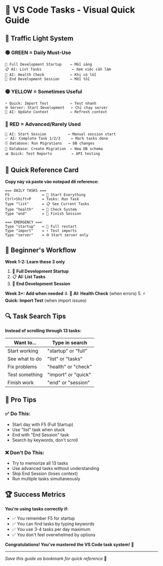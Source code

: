 # 🎯 VS Code Tasks - Visual Quick Guide

## 🚦 Traffic Light System

### 🟢 **GREEN = Daily Must-Use**
```
🚀 Full Development Startup    ← Mỗi sáng
📋 AI: List Tasks              ← Xem việc cần làm  
🏥 AI: Health Check            ← Khi có lỗi
🏁 End Development Session     ← Mỗi tối
```

### 🟡 **YELLOW = Sometimes Useful**
```
⚡ Quick: Import Test          ← Test nhanh
🌐 Server: Start Development   ← Chỉ chạy server
🔄 AI: Update Context          ← Refresh context
```

### 🔴 **RED = Advanced/Rarely Used**
```
🤖 AI: Start Session          ← Manual session start
✅ AI: Complete Task 1/2/3     ← Mark tasks done
🗄️ Database: Run Migrations   ← DB changes
📝 Database: Create Migration  ← New DB schema
📊 Quick: Test Reports         ← API testing
```

## 📱 Quick Reference Card

**Copy này và paste vào notepad để reference:**

```
=== DAILY TASKS ===
F5               = 🚀 Start Everything
Ctrl+Shift+P     = Tasks: Run Task
Type "list"      = 📋 See Current Tasks  
Type "health"    = 🏥 Check System
Type "end"       = 🏁 Finish Session

=== EMERGENCY ===
Type "startup"   = 🚀 Full restart
Type "import"    = ⚡ Test imports
Type "server"    = 🌐 Start server only
```

## 🎪 Beginner's Workflow

**Week 1-2: Learn these 3 only**
1. 🚀 **Full Development Startup**
2. 📋 **AI: List Tasks** 
3. 🏁 **End Development Session**

**Week 3+: Add when needed**
4. 🏥 **AI: Health Check** (when errors)
5. ⚡ **Quick: Import Test** (when import issues)

## 🔍 Task Search Tips

**Instead of scrolling through 13 tasks:**

| Want to... | Type in search |
|------------|----------------|
| Start working | "startup" or "full" |
| See what to do | "list" or "tasks" |
| Fix problems | "health" or "check" |
| Test something | "import" or "quick" |
| Finish work | "end" or "session" |

## 🎯 Pro Tips

### ✅ **Do This:**
- Start day with F5 (Full Startup)
- Use "list" task when stuck
- End with "End Session" task
- Search by keywords, don't scroll

### ❌ **Don't Do This:**  
- Try to memorize all 13 tasks
- Use advanced tasks without understanding
- Skip End Session (loses context)
- Run multiple tasks simultaneously

## 🏆 Success Metrics

**You're using tasks correctly if:**
- ✅ You remember F5 for startup
- ✅ You can find tasks by typing keywords
- ✅ You use 3-4 tasks per day maximum
- ✅ You don't feel overwhelmed by options

**Congratulations! You've mastered the VS Code task system!** 🎉

---

*Save this guide as bookmark for quick reference* 📑